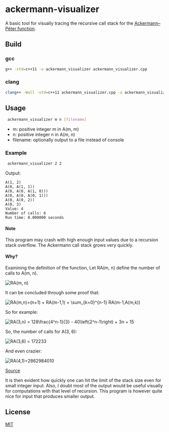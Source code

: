 # ackermann-visualizer

A basic tool for visually tracing the recursive call stack for the [Ackermann–Péter function](https://en.wikipedia.org/wiki/Ackermann_function).

## Build

### gcc

 ``` bash
 g++ -std=c++11 -o ackermann_visualizer ackermann_visualizer.cpp
```

### clang

```bash
clang++ -Wall -std=c++11 ackermann_visualizer.cpp -o ackermann_visualizer
```

## Usage

```bash
 ackermann_visualizer m n [filename]
 ```

- m: positive integer m in A(m, m)
- n: positive integer n in A(m, n)
- filename: optionally output to a file instead of console

### Example

```bash
 ackermann_visualizer 2 2
 ```

 Output:

```
A(1, 2)
A(0, A(1, 1))
A(0, A(0, A(1, 0)))
A(0, A(0, A(0, 1)))
A(0, A(0, 2))
A(0, 3)
Value: 4
Number of calls: 6
Run time: 0.000000 seconds
```

#### Note

This program may crash with high enough input values due to a recursion stack overflow. The Ackermann call stack grows very quickly.

#### Why?

Examining the definition of the function, Let RA(m, n) define the number of calls to A(m, n).

<img src="https://latex.codecogs.com/gif.latex?RA(m,n)=&space;\begin{cases}&space;1&space;&&space;\text{for&space;}&space;m=0\\&space;1&space;&plus;&space;RA(m-1,&space;1)&space;&&space;\text{for&space;}&space;m>0&space;\text{&space;and&space;}&space;n=0\\&space;1&space;&plus;&space;RA(m,&space;n-1)&space;&plus;&space;RA(m-1,&space;A(m,&space;n-1))&space;&&space;\text{for&space;}&space;m>0&space;\text{&space;and&space;}n>0&space;\\&space;\end{cases}" title="RA(m,n)= \begin{cases} 1 & \text{for } m=0\\ 1 + RA(m-1, 1) & \text{for } m>0 \text{ and } n=0\\ 1 + RA(m, n-1) + RA(m-1, A(m, n-1)) & \text{for } m>0 \text{ and }n>0 \\ \end{cases}" alt="RA(m, n)"/>

It can be concluded through some proof that:

<img src="https://latex.codecogs.com/gif.latex?RA(m,n)=(n&plus;1)&space;&plus;&space;RA(m-1,1)&space;&plus;&space;\sum_{k=0}^{n-1}&space;RA(m-1,A(m,k))" title="RA(m,n)=(n+1) + RA(m-1,1) + \sum_{k=0}^{n-1} RA(m-1,A(m,k))" />

So for example:

<img src="https://latex.codecogs.com/gif.latex?RA(3,n)&space;=&space;128\frac{4^n-1}{3}&space;-&space;40\left(2^n-1\right)&space;&plus;&space;3n&space;&plus;&space;15" title="RA(3,n) = 128\frac{4^n-1}{3} - 40\left(2^n-1\right) + 3n + 15" />

So, the number of calls for A(3, 6):

<img src="https://latex.codecogs.com/gif.latex?RA(3,6)&space;=&space;172233" title="RA(3,6) = 172233" />

And even crazier:

<img src="https://latex.codecogs.com/gif.latex?RA(4,1)=2862984010" title="RA(4,1)=2862984010" />

[Source](https://math.stackexchange.com/questions/2511594/ackermann-function-how-to-calculate-the-number-of-times-it-calls-itself?answertab=votes#tab-top)

It is then evident how quickly one can hit the limit of the stack size even for small integer input. Also, I doubt most of the output would be useful visually for computations with that level of recursion. This program is however quite nice for input that produces smaller output.

## License

[MIT](https://github.com/enioluwa23/ackermann-visualizer/blob/master/LICENSE)
